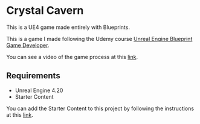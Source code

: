 # Crystal Cavern
This is a UE4 game made entirely with Blueprints.

This is a game I made following the Udemy course [Unreal Engine Blueprint Game Developer](https://www.udemy.com/course/unrealblueprint/).

You can see a video of the game process at this [link](https://youtu.be/FAh3zkI_l3Y).

## Requirements
* Unreal Engine 4.20
* Starter Content

You can add the Starter Content to this project by following the instructions at this [link](https://www.youtube.com/watch?v=gdVaG3TB5gs).
